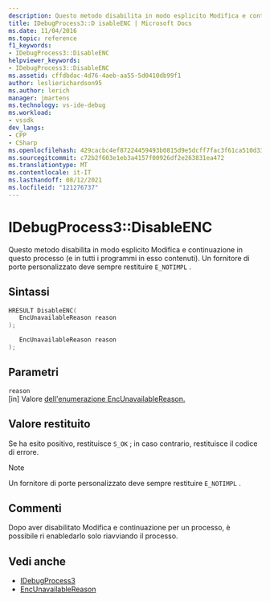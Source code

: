 ```yaml
---
description: Questo metodo disabilita in modo esplicito Modifica e continuazione in questo processo (e in tutti i programmi in esso contenuti).
title: IDebugProcess3::D isableENC | Microsoft Docs
ms.date: 11/04/2016
ms.topic: reference
f1_keywords:
- IDebugProcess3::DisableENC
helpviewer_keywords:
- IDebugProcess3::DisableENC
ms.assetid: cffdbdac-4d76-4aeb-aa55-5d0410db99f1
author: leslierichardson95
ms.author: lerich
manager: jmartens
ms.technology: vs-ide-debug
ms.workload:
- vssdk
dev_langs:
- CPP
- CSharp
ms.openlocfilehash: 429cacbc4ef87224459493b0815d9e5dcff7fac3f61ca510d334501226a08eef
ms.sourcegitcommit: c72b2f603e1eb3a4157f00926df2e263831ea472
ms.translationtype: MT
ms.contentlocale: it-IT
ms.lasthandoff: 08/12/2021
ms.locfileid: "121276737"
---
```

# <a name="idebugprocess3disableenc"></a>IDebugProcess3::DisableENC
Questo metodo disabilita in modo esplicito Modifica e continuazione in questo processo (e in tutti i programmi in esso contenuti). Un fornitore di porte personalizzato deve sempre restituire `E_NOTIMPL` .

## <a name="syntax"></a>Sintassi

```cpp
HRESULT DisableENC(
   EncUnavailableReason reason
);
```

```csharp
   EncUnavailableReason reason
);
```

## <a name="parameters"></a>Parametri
`reason`\
[in] Valore [dell'enumerazione EncUnavailableReason.](../../../extensibility/debugger/reference/encunavailablereason.md)

## <a name="return-value"></a>Valore restituito
 Se ha esito positivo, restituisce `S_OK` ; in caso contrario, restituisce il codice di errore.

> [!NOTE]
> Un fornitore di porte personalizzato deve sempre restituire `E_NOTIMPL` .

## <a name="remarks"></a>Commenti
 Dopo aver disabilitato Modifica e continuazione per un processo, è possibile ri enabledarlo solo riavviando il processo.

## <a name="see-also"></a>Vedi anche
- [IDebugProcess3](../../../extensibility/debugger/reference/idebugprocess3.md)
- [EncUnavailableReason](../../../extensibility/debugger/reference/encunavailablereason.md)
